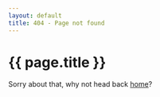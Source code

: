 ```yaml
---
layout: default
title: 404 - Page not found
---
```

# {{ page.title }}

Sorry about that, why not head back [home](/)?